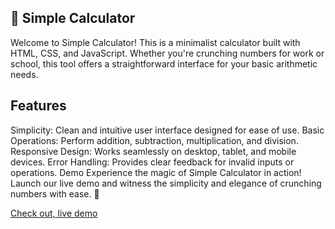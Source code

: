 ## 🧮 Simple Calculator

Welcome to Simple Calculator! This is a minimalist calculator built with HTML, CSS, and JavaScript. Whether you're crunching numbers for work or school, this tool offers a straightforward interface for your basic arithmetic needs.

## Features
Simplicity: Clean and intuitive user interface designed for ease of use.
Basic Operations: Perform addition, subtraction, multiplication, and division.
Responsive Design: Works seamlessly on desktop, tablet, and mobile devices.
Error Handling: Provides clear feedback for invalid inputs or operations.
Demo
Experience the magic of Simple Calculator in action! Launch our live demo and witness the simplicity and elegance of crunching numbers with ease. 🚀

[Check out, live demo]("https://calcibyanshu.netlify.app/")
